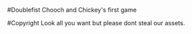 #Doublefist
Chooch and Chickey's first game

#Copyright
Look all you want but please dont steal our assets.
